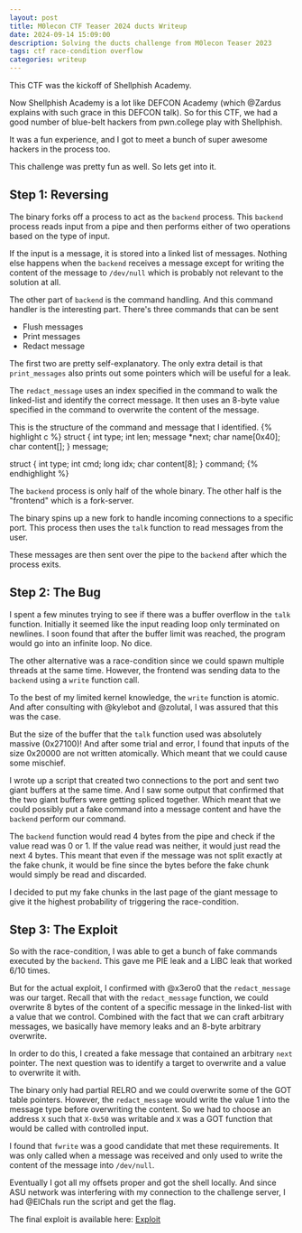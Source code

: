 ```yaml
---
layout: post
title: M0lecon CTF Teaser 2024 ducts Writeup
date: 2024-09-14 15:09:00
description: Solving the ducts challenge from M0lecon Teaser 2023
tags: ctf race-condition overflow
categories: writeup
---
```


This CTF was the kickoff of Shellphish Academy.

Now Shellphish Academy is a lot like DEFCON Academy (which @Zardus explains with such grace in this DEFCON talk).
So for this CTF, we had a good number of blue-belt hackers from pwn.college play with Shellphish.

It was a fun experience, and I got to meet a bunch of super awesome hackers in the process too.

This challenge was pretty fun as well. So lets get into it.

## Step 1: Reversing

The binary forks off a process to act as the `backend` process.
This `backend` process reads input from a pipe and then performs either of two operations based on the type of input.

If the input is a message, it is stored into a linked list of messages.
Nothing else happens when the `backend` receives a message except for writing the content of the message to `/dev/null` which is probably not relevant to the solution at all.

The other part of `backend` is the command handling.
And this command handler is the interesting part.
There's three commands that can be sent

<ul>
    <li>Flush messages</li>
    <li>Print messages</li>
    <li>Redact message</li>
</ul>

The first two are pretty self-explanatory.
The only extra detail is that `print_messages` also prints out some pointers which will be useful for a leak.

The `redact_message` uses an index specified in the command to walk the linked-list and identify the correct message.
It then uses an 8-byte value specified in the command to overwrite the content of the message.

This is the structure of the command and message that I identified.
{% highlight c %}
struct {
int type;
int len;
message \*next;
char name[0x40];
char content[];
} message;

struct {
int type;
int cmd;
long idx;
char content[8];
} command;
{% endhighlight %}

The `backend` process is only half of the whole binary.
The other half is the "frontend" which is a fork-server.

The binary spins up a new fork to handle incoming connections to a specific port.
This process then uses the `talk` function to read messages from the user.

These messages are then sent over the pipe to the `backend` after which the process exits.

## Step 2: The Bug

I spent a few minutes trying to see if there was a buffer overflow in the `talk` function.
Initially it seemed like the input reading loop only terminated on newlines.
I soon found that after the buffer limit was reached, the program would go into an infinite loop.
No dice.

The other alternative was a race-condition since we could spawn multiple threads at the same time.
However, the frontend was sending data to the `backend` using a `write` function call.

To the best of my limited kernel knowledge, the `write` function is atomic.
And after consulting with @kylebot and @zolutal, I was assured that this was the case.

But the size of the buffer that the `talk` function used was absolutely massive (0x27100)!
And after some trial and error, I found that inputs of the size 0x20000 are not written atomically.
Which meant that we could cause some mischief.

I wrote up a script that created two connections to the port and sent two giant buffers at the same time.
And I saw some output that confirmed that the two giant buffers were getting spliced together.
Which meant that we could possibly put a fake command into a message content and have the `backend` perform our command.

The `backend` function would read 4 bytes from the pipe and check if the value read was 0 or 1.
If the value read was neither, it would just read the next 4 bytes.
This meant that even if the message was not split exactly at the fake chunk, it would be fine since the bytes before the fake chunk would simply be read and discarded.

I decided to put my fake chunks in the last page of the giant message to give it the highest probability of triggering the race-condition.

## Step 3: The Exploit

So with the race-condition, I was able to get a bunch of fake commands executed by the `backend`.
This gave me PIE leak and a LIBC leak that worked 6/10 times.

But for the actual exploit, I confirmed with @x3ero0 that the `redact_message` was our target.
Recall that with the `redact_message` function, we could overwrite 8 bytes of the content of a specific message in the linked-list with a value that we control.
Combined with the fact that we can craft arbitrary messages, we basically have memory leaks and an 8-byte arbitrary overwrite.

In order to do this, I created a fake message that contained an arbitrary `next` pointer.
The next question was to identify a target to overwrite and a value to overwrite it with.

The binary only had partial RELRO and we could overwrite some of the GOT table pointers.
However, the `redact_message` would write the value 1 into the message type before overwriting the content.
So we had to choose an address `X` such that `X-0x50` was writable and `X` was a GOT function that would be called with controlled input.

I found that `fwrite` was a good candidate that met these requirements.
It was only called when a message was received and only used to write the content of the message into `/dev/null`.

Eventually I got all my offsets proper and got the shell locally.
And since ASU network was interfering with my connection to the challenge server, I had @ElChals run the script and get the flag.

The final exploit is available here: <a href="/assets/python/ducts/exploit.py">Exploit</a>
